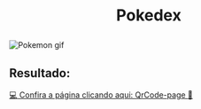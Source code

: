 <h1 align="center">
  <p align="center">Pokedex</p> 
</h1>

<img src="" alt="Pokemon gif">

## Resultado:

[:computer: Confira a página clicando aqui: QrCode-page :tada:]()
